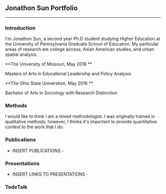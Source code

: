 ## Jonathon Sun Portfolio

---

### Introduction

I'm Jonathon Sun, a second year Ph.D student studying Higher Education at the University of Pennsylvania Graduate School of Education. My particular areas of research are college access, Asian American studies, and urban spatial analysis.

**The University of Missouri, May 2018 **  

Masters of Arts in Educational Leadersihp and Policy Analysis 

**The Ohio State Universtion, May 2016 **

Bachelor of Arts in Sociology with Research Distinction

### Methods
I would like to think I am a mixed methodologist. I was originally trained in qualitative methods; however, I thinks it's important to provide quantitative context to the work that I do. 

### Publications
- INSERT PUBLICATIONS -

### Presentations 
- INSERT LINKS TO PRESENTATIONS - 

### TedxTalk

